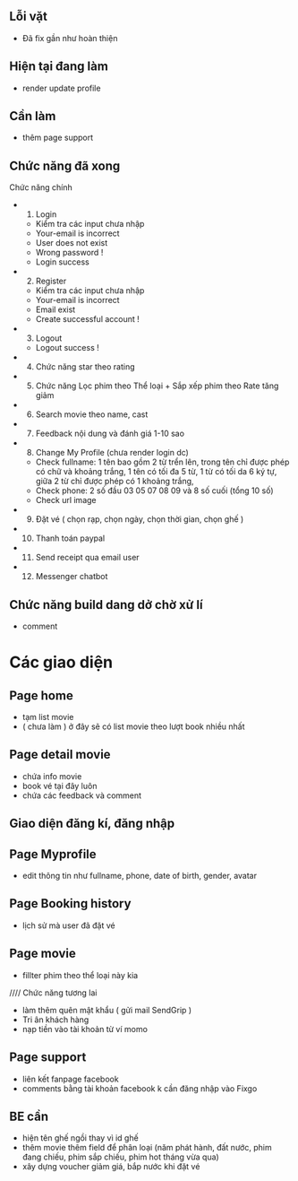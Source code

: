 ## Lỗi vặt

- Đã fix gần như hoàn thiện

## Hiện tại đang làm

- render update profile

## Cần làm

- thêm page support

## Chức năng đã xong

Chức năng chính

- 1. Login
  - Kiểm tra các input chưa nhập
  - Your-email is incorrect
  - User does not exist
  - Wrong password !
  - Login success
- 2. Register
  - Kiểm tra các input chưa nhập
  - Your-email is incorrect
  - Email exist
  - Create successful account !
- 3. Logout
  - Logout success !
- 4. Chức năng star theo rating
- 5. Chức năng Lọc phim theo Thể loại + Sắp xếp phim theo Rate tăng giảm
- 6. Search movie theo name, cast
- 7. Feedback nội dung và đánh giá 1-10 sao
- 8. Change My Profile (chưa render login dc)
  - Check fullname: 1 tên bao gồm 2 từ trển lên,
    trong tên chỉ được phép có chữ và khoảng trắng,
    1 tên có tối đa 5 từ,
    1 từ có tối da 6 ký tự,
    giữa 2 từ chỉ được phép có 1 khoảng trắng,
  - Check phone: 2 số đầu 03 05 07 08 09 và 8 số cuối (tổng 10 số)
  - Check url image
- 9. Đặt vé ( chọn rạp, chọn ngày, chọn thời gian, chọn ghế )
- 10. Thanh toán paypal
- 11. Send receipt qua email user
- 12. Messenger chatbot

## Chức năng build dang dở chờ xử lí

- comment

# Các giao diện

## Page home

- tạm list movie
- ( chưa làm ) ở đây sẽ có list movie theo lượt book nhiều nhất

## Page detail movie

- chứa info movie
- book vé tại đây luôn
- chứa các feedback và comment

## Giao diện đăng kí, đăng nhập

## Page Myprofile

- edit thông tin như fullname, phone, date of birth, gender, avatar

## Page Booking history

- lịch sử mà user đã đặt vé

## Page movie

- fillter phim theo thể loại này kia

//// Chức năng tương lai

- làm thêm quên mật khẩu ( gửi mail SendGrip )
- Tri ân khách hàng
- nạp tiền vào tài khoản từ ví momo

## Page support

- liên kết fanpage facebook
- comments bằng tài khoản facebook k cần đăng nhập vào Fixgo

## BE cần

- hiện tên ghế ngồi thay vì id ghế
- thêm movie thêm field để phân loại (năm phát hành, đất nước, phim đang chiếu, phim sắp chiếu, phim hot tháng vừa qua)
- xây dựng voucher giảm giá, bắp nước khi đặt vé
